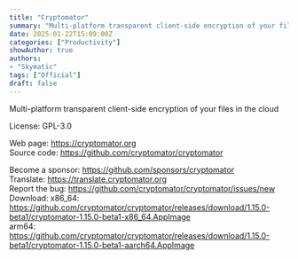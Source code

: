 ```yaml
---
title: "Cryptomator"
summary: "Multi-platform transparent client-side encryption of your files in the cloud"
date: 2025-01-22T15:09:00Z
categories: ["Productivity"]
showAuthor: true
authors:
- "Skymatic"
tags: ["Official"]
draft: false
---
```


Multi-platform transparent client-side encryption of your files in the cloud

License: GPL-3.0

Web page: <https://cryptomator.org>  
Source code: <https://github.com/cryptomator/cryptomator>

Become a sponsor: <https://github.com/sponsors/cryptomator>  
Translate: <https://translate.cryptomator.org>  
Report the bug: <https://github.com/cryptomator/cryptomator/issues/new>  
Download:   x86_64: <https://github.com/cryptomator/cryptomator/releases/download/1.15.0-beta1/cryptomator-1.15.0-beta1-x86_64.AppImage>  
            arm64: <https://github.com/cryptomator/cryptomator/releases/download/1.15.0-beta1/cryptomator-1.15.0-beta1-aarch64.AppImage>
